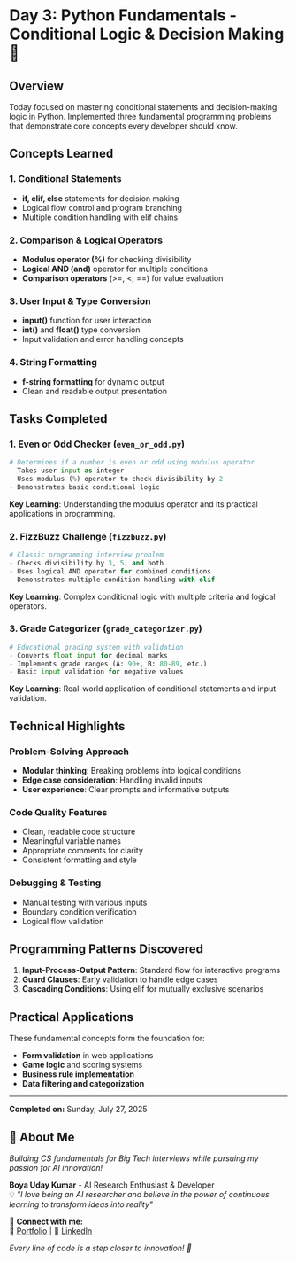 # Day 3: Python Fundamentals - Conditional Logic & Decision Making 🐍

## Overview
Today focused on mastering conditional statements and decision-making logic in Python. Implemented three fundamental programming problems that demonstrate core concepts every developer should know.

## Concepts Learned

### 1. Conditional Statements
- **if, elif, else** statements for decision making
- Logical flow control and program branching
- Multiple condition handling with elif chains

### 2. Comparison & Logical Operators
- **Modulus operator (%)** for checking divisibility
- **Logical AND (and)** operator for multiple conditions
- **Comparison operators** (>=, <, ==) for value evaluation

### 3. User Input & Type Conversion
- **input()** function for user interaction
- **int()** and **float()** type conversion
- Input validation and error handling concepts

### 4. String Formatting
- **f-string formatting** for dynamic output
- Clean and readable output presentation

## Tasks Completed

### 1. Even or Odd Checker (`even_or_odd.py`)
```python
# Determines if a number is even or odd using modulus operator
- Takes user input as integer
- Uses modulus (%) operator to check divisibility by 2
- Demonstrates basic conditional logic
```

**Key Learning**: Understanding the modulus operator and its practical applications in programming.

### 2. FizzBuzz Challenge (`fizzbuzz.py`)
```python
# Classic programming interview problem
- Checks divisibility by 3, 5, and both
- Uses logical AND operator for combined conditions
- Demonstrates multiple condition handling with elif
```

**Key Learning**: Complex conditional logic with multiple criteria and logical operators.

### 3. Grade Categorizer (`grade_categorizer.py`)
```python
# Educational grading system with validation
- Converts float input for decimal marks
- Implements grade ranges (A: 90+, B: 80-89, etc.)
- Basic input validation for negative values
```

**Key Learning**: Real-world application of conditional statements and input validation.

## Technical Highlights

### Problem-Solving Approach
- **Modular thinking**: Breaking problems into logical conditions
- **Edge case consideration**: Handling invalid inputs
- **User experience**: Clear prompts and informative outputs

### Code Quality Features
- Clean, readable code structure
- Meaningful variable names
- Appropriate comments for clarity
- Consistent formatting and style

### Debugging & Testing
- Manual testing with various inputs
- Boundary condition verification
- Logical flow validation

## Programming Patterns Discovered

1. **Input-Process-Output Pattern**: Standard flow for interactive programs
2. **Guard Clauses**: Early validation to handle edge cases
3. **Cascading Conditions**: Using elif for mutually exclusive scenarios

## Practical Applications

These fundamental concepts form the foundation for:
- **Form validation** in web applications
- **Game logic** and scoring systems
- **Business rule implementation**
- **Data filtering and categorization**

---

**Completed on:** Sunday, July 27, 2025

## 🚀 About Me
*Building CS fundamentals for Big Tech interviews while pursuing my passion for AI innovation!*

**Boya Uday Kumar** - AI Research Enthusiast & Developer  
💡 *"I love being an AI researcher and believe in the power of continuous learning to transform ideas into reality"*

🔗 **Connect with me:**  
📱 [Portfolio](https://ud-ai-kumar.vercel.app/) | 💼 [LinkedIn](https://www.linkedin.com/in/uday-kumar-boya-ai-innovator)

*Every line of code is a step closer to innovation! 🌟* 